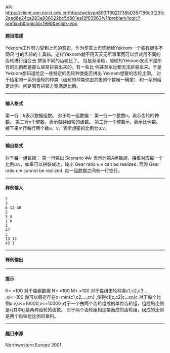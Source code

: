 API: https://client.vpn.nuist.edu.cn/https/webvpn893ff9021738b0357186c0f23fc2aed6e24ca283e886022bc5d861ea12f03963/v1/problem/logic?prefix=b&logicId=1990&enlink-vpn

#### 题目描述

Yeknom工作努力受到上司的赏识，作为奖赏上司奖励给Yeknom一个装有很多不同尺 寸的齿轮的工具箱。这样Yeknom就不用天天无所事事而可以尝试用不同的齿轮进行组合去 拼装不同的齿轮比了。 但是渐渐地，聪明的Yeknom发现不是所有的比例都是那么容易拼装出来的。有一些比 例甚至永远都无法拼装出来。于是Yeknom想知道给定一些特定的齿轮种类能否拼出 Yeknom想要的齿轮比例。 对于给定的一系列齿轮的种类（齿轮的种类仅由其齿的个数唯一确定） 和一系列给定比例。问是否有拼装方案满足比例。

---

#### 输入格式

第一行：k表示数据组数。 对于每一组数据： 第一行一个整数n，表示齿轮的种数。 第二行n个整数，表示每种齿轮的齿数。 第三行一个整数m，表示比例数。 接下来m行每行两个数u，v，表示想要的比例为u:v。

---

#### 输出格式

对于每一组数据： 第一行输出 Scenario #A: 表示为第A组数据，接着对应每一个比例u:v，如果可以拼装成功，输出 Gear ratio u:v can be realized. 否则 Gear ratio u:v cannot be realized. 每一组数据之间有一行空行。

---

#### 样例输入
```
2
3
6 12 30
2
5 4
1 6
1
42
2
13 13
42 1 
```

---

#### 样例输出

---

#### 提示

K< =100 对于每组数据 N< =100 M< =100 对于每组齿轮种类c1,c2,c3... ,ci<=100 你可以假定存在c=min{c1,c2,...,cn} ,使得c1|c,c2|c...cn|c 对于每个比例u:v,u<=10000,v<=10000 对于一个由两个齿轮组成的单位齿轮组，组成的比例是i:j其中i,j是两种齿轮的齿数。 对于两个齿轮组相连接而成的齿轮组，组成的比例是两个齿轮组比例的乘积。

---

#### 题目来源

Northwestern Europe 2001